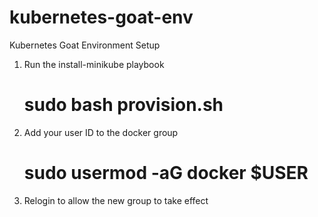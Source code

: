 # kubernetes-goat-env
Kubernetes Goat Environment Setup

1. Run the install-minikube playbook
   # sudo bash provision.sh

2. Add your user ID to the docker group
   # sudo usermod -aG docker $USER 

3. Relogin to allow the new group to take effect
